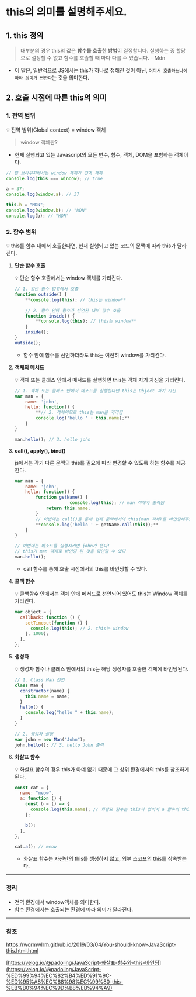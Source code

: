 # this의 의미를 설명해주세요.

## 1. this 정의

> 대부분의 경우 this의 값은 **함수를 호출한 방법**이 결정합니다. 실행하는 중 할당으로 설정할 수 없고 함수를 호출할 때 마다 다를 수 있습니다. - Mdn

- 이 말은, 일반적으로 JS에서는 this가 하나로 정해진 것이 아닌, `어디서 호출하느냐에 따라 의미가 변한다`는 것을 의미한다.

## 2. 호출 시점에 따른 this의 의미

### 1. 전역 범위

<aside>
💡 전역 범위(Global context) = window 객체

</aside>

> window 객체란?

- 현재 실행되고 있는 Javascript의 모든 변수, 함수, 객체, DOM을 포함하는 객체이다.

```jsx
// 웹 브라우저에서는 window 객체가 전역 객체
console.log(this === window); // true

a = 37;
console.log(window.a); // 37

this.b = "MDN";
console.log(window.b); // "MDN"
console.log(b); // "MDN"
```

### 2. 함수 범위

<aside>
💡 this를 함수 내에서 호출한다면, 현재 실행되고 있는 코드의 문맥에 따라 this가 달라진다.

</aside>

1. **단순 함수 호출**

   <aside>
   💡 단순 함수 호출에서는 window 객체를 가리킨다.

   </aside>

   ```jsx
   // 1. 일반 함수 범위에서 호출
   function outside() {
       **console.log(this); // this는 window**

       // 2. 함수 안에 함수가 선언된 내부 함수 호출
       function inside() {
           **console.log(this); // this는 window**
       }
       inside();
   }
   outside();
   ```

   - 함수 안에 함수를 선언하더라도 this는 여전히 window를 가리킨다.

2. **객체의 메서드**

   <aside>
   💡 객체 또는 클래스 안에서 메서드를 실행하면 this는 객체 자기 자신을 가리킨다.

   </aside>

   ```jsx
   // 1. 객체 또는 클래스 안에서 메소드를 실행한다면 this는 Object 자기 자신
   var man = {
       name: 'john',
       hello: function() {
           **// 2. 객체이므로 this는 man을 가리킴
           console.log('hello ' + this.name);**
       }
   }

   man.hello(); // 3. hello john
   ```

3. **call(), apply(), bind()**

   js에서는 각기 다른 문맥의 this를 필요에 따라 변경할 수 있도록 하는 함수를 제공한다.

   ```jsx
   var man = {
       name: 'john',
       hello: function() {
           function getName() {
   						console.log(this); // man 객체가 출력됨
               return this.name;
           }
           // 이번에는 call()을 통해 현재 문맥에서의 this(man 객체)를 바인딩해주었다
           **console.log('hello ' + getName.call(this));**
       }
   }

   // 이번에는 메소드를 실행시키면 john가 뜬다!
   // this가 man 객체로 바인딩 된 것을 확인할 수 있다
   man.hello();
   ```

   - call 함수를 통해 호출 시점에서의 this를 바인딩할 수 있다.

4. **콜백 함수**

   <aside>
   💡 콜백함수 안에서는 객체 안에 메서드로 선언되어 있어도 this는 Window 객체를 가리킨다.

   </aside>

   ```jsx
   var object = {
     callback: function () {
       setTimeout(function () {
         console.log(this); // 2. this는 window
       }, 1000);
     },
   };
   ```

5. **생성자**

   <aside>
   💡 생성자 함수나 클래스 안에서의 this는 해당 생성자를 호출한 객체에 바인딩된다.

   </aside>

   ```jsx
   // 1. Class Man 선언
   class Man {
     constructor(name) {
       this.name = name;
     }
     hello() {
       console.log("hello " + this.name);
     }
   }

   // 2. 생성자 실행
   var john = new Man("John");
   john.hello(); // 3. hello John 출력
   ```

6. **화살표 함수**

   <aside>
   💡 화살표 함수의 경우 this가 아예 없기 때문에 그 상위 환경에서의 this를 참조하게 된다.

   </aside>

   ```jsx
   const cat = {
     name: "meow",
     a: function () {
       const b = () => {
         console.log(this.name); // 화살표 함수는 this가 없어서 a 함수의 this에 접근한다.
       };

       b();
     },
   };

   cat.a(); // meow
   ```

   - 화살표 함수는 자신만의 this를 생성하지 않고, 외부 스코프의 this를 상속받는다.

---

### 정리

- 전역 환경에서 window객체를 의미한다.
- 함수 환경에서는 호출되는 환경에 따라 의미가 달라진다.

---

### 참조

https://wormwlrm.github.io/2019/03/04/You-should-know-JavaScript-this.html.html

[https://velog.io/@padoling/JavaScript-화살표-함수와-this-바인딩](https://velog.io/@padoling/JavaScript-%ED%99%94%EC%82%B4%ED%91%9C-%ED%95%A8%EC%88%98%EC%99%80-this-%EB%B0%94%EC%9D%B8%EB%94%A9)
